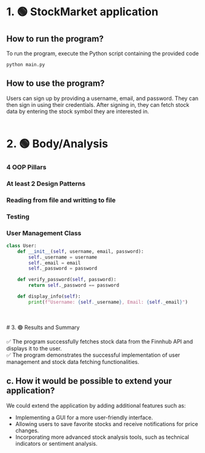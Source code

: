 # 1. 🟢 StockMarket application

## How to run the program?
To run the program, execute the Python script containing the provided code 

```
python main.py
```

## How to use the program?
Users can sign up by providing a username, email, and password. They can then sign in using their credentials. After signing in, they can fetch stock data by entering the stock symbol they are interested in.
<br><br>

# 2. 🟢 Body/Analysis

### 4 OOP Pillars

### At least 2 Design Patterns

### Reading from file and writting to file

### Testing


### User Management Class
```python
class User:
    def __init__(self, username, email, password):
        self._username = username
        self._email = email
        self._password = password

    def verify_password(self, password):
        return self._password == password

    def display_info(self):
        print(f"Username: {self._username}, Email: {self._email}")
```

<br>
<br>
# 3. 🟢 Results and Summary

✅ The program successfully fetches stock data from the Finnhub API and displays it to the user. <br>
✅ The program demonstrates the successful implementation of user management and stock data fetching functionalities.

## c. How it would be possible to extend your application?
We could extend the application by adding additional features such as:
- Implementing a GUI for a more user-friendly interface.
- Allowing users to save favorite stocks and receive notifications for price changes.
- Incorporating more advanced stock analysis tools, such as technical indicators or sentiment analysis.


